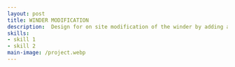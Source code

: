 ```yaml
---
layout: post
title: WINDER MODIFICATION
description:  Design for on site modification of the winder by adding a welded assembly to increase width by 2 feet.
skills: 
- skill 1
- skill 2
main-image: /project.webp 
---
```

